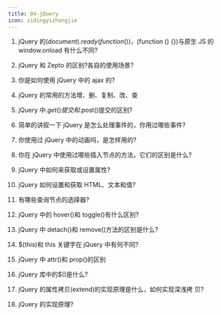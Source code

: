 ```yaml
---
title: 04-jQuery
icon: zidingyizhangjie
---
```



1. jQuery 的$(document).ready(function () {})，$(function () {})与原生 JS 的 window.onload 有什么不同?

2. jQuery 和 Zepto 的区别?各自的使用场景?

3. 你是如何使用 jQuery 中的 ajax 的?

4. jQuery 的常用的方法增、删、复制、改、查

5. jQuery 中$.get()提交和$.post()提交的区别?

6. 简单的讲叙一下 jQuery 是怎么处理事件的，你用过哪些事件?

7. 你使用过 jQuery 中的动画吗，是怎样用的?

8. 你在 jQuery 中使用过哪些插入节点的方法，它们的区别是什么?

9. jQuery 中如何来获取或设置属性?

10. jQuery 如何设置和获取 HTML、文本和值?

11. 有哪些查询节点的选择器?

12. jQuery 中的 hover()和 toggle()有什么区别?

13. jQuery 中 detach()和 remove()方法的区别是什么?

14. $(this)和 this 关键字在 jQuery 中有何不同?

15. jQuery 中 attr()和 prop()的区别

16. jQuery 库中的$()是什么?

17. jQuery 的属性拷贝(extend)的实现原理是什么，如何实现深浅拷 贝?

18. jQuery 的实现原理?